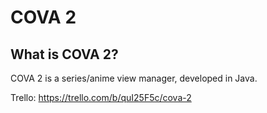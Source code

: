 # COVA 2

## What is COVA 2?

COVA 2 is a series/anime view manager, developed in Java.


Trello: https://trello.com/b/quI25F5c/cova-2

